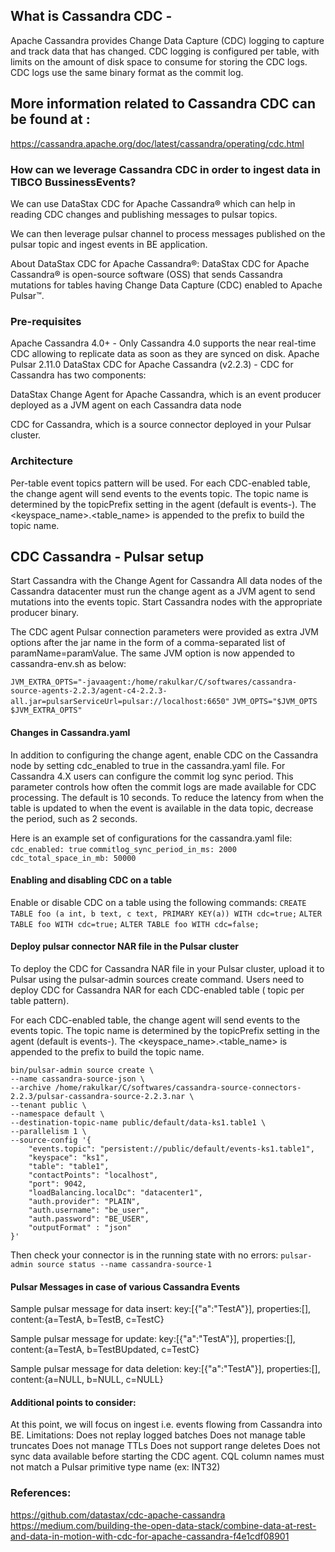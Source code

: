 ## What is Cassandra CDC -
Apache Cassandra provides Change Data Capture (CDC) logging to capture and track data that has changed. CDC logging is configured per table, with limits on the amount of disk space to consume for storing the CDC logs. CDC logs use the same binary format as the commit log. 

## More information related to Cassandra CDC can be found at :

https://cassandra.apache.org/doc/latest/cassandra/operating/cdc.html

### How can we leverage Cassandra CDC in order to ingest data in TIBCO BussinessEvents?
We can use DataStax CDC for Apache Cassandra® which can help in reading CDC changes and publishing messages to pulsar topics.

We can then leverage pulsar channel to process messages published on the pulsar topic and ingest events in BE application.

About DataStax CDC for Apache Cassandra®:
DataStax CDC for Apache Cassandra® is open-source software (OSS) that sends Cassandra mutations for tables having Change Data Capture (CDC) enabled to Apache Pulsar™.

### Pre-requisites
Apache Cassandra 4.0+  - Only Cassandra 4.0 supports the near real-time CDC allowing to replicate data as soon as they are synced on disk. 
Apache Pulsar 2.11.0
DataStax CDC for Apache Cassandra (v2.2.3) - 
            CDC for Cassandra has two components:

DataStax Change Agent for Apache Cassandra, which is an event producer deployed as a JVM agent on each Cassandra data node

CDC for Cassandra, which is a source connector deployed in your Pulsar cluster.

### Architecture

Per-table event topics pattern will be used. For each CDC-enabled table, the change agent will send events to the events topic. The topic name is determined by the topicPrefix setting in the agent (default is events-). The <keyspace_name>.<table_name> is appended to the prefix to build the topic name.

## CDC Cassandra - Pulsar setup 
Start Cassandra with the Change Agent for Cassandra
All data nodes of the Cassandra datacenter must run the change agent as a JVM agent to send mutations into the events topic. Start Cassandra nodes with the appropriate producer binary.

 The CDC agent Pulsar connection parameters were provided as extra JVM options after the jar name in the form of a comma-separated list of paramName=paramValue. The same JVM option is now appended to cassandra-env.sh as below: 

```JVM_EXTRA_OPTS="-javaagent:/home/rakulkar/C/softwares/cassandra-source-agents-2.2.3/agent-c4-2.2.3-all.jar=pulsarServiceUrl=pulsar://localhost:6650"```
```JVM_OPTS="$JVM_OPTS $JVM_EXTRA_OPTS"```

#### Changes in Cassandra.yaml
In addition to configuring the change agent, enable CDC on the Cassandra node by setting cdc_enabled to true in the cassandra.yaml file. For Cassandra 4.X users can configure the commit log sync period. This parameter controls how often the commit logs are made available for CDC processing. The default is 10 seconds. To reduce the latency from when the table is updated to when the event is available in the data topic, decrease the period, such as 2 seconds.

Here is an example set of configurations for the cassandra.yaml file:
```cdc_enabled: true```
```commitlog_sync_period_in_ms: 2000```
```cdc_total_space_in_mb: 50000```

#### Enabling and disabling CDC on a table
Enable or disable CDC on a table using the following commands:
```CREATE TABLE foo (a int, b text, c text, PRIMARY KEY(a)) WITH cdc=true;```
```ALTER TABLE foo WITH cdc=true;```
```ALTER TABLE foo WITH cdc=false;```

#### Deploy pulsar connector NAR file in the Pulsar cluster
To deploy the CDC for Cassandra NAR file in your Pulsar cluster, upload it to Pulsar using the pulsar-admin sources create command. Users need to deploy CDC for Cassandra NAR for each CDC-enabled table ( topic per table pattern).

For each CDC-enabled table, the change agent will send events to the events topic. The topic name is determined by the topicPrefix setting in the agent (default is events-). The <keyspace_name>.<table_name> is appended to the prefix to build the topic name.

```
bin/pulsar-admin source create \
--name cassandra-source-json \
--archive /home/rakulkar/C/softwares/cassandra-source-connectors-2.2.3/pulsar-cassandra-source-2.2.3.nar \
--tenant public \
--namespace default \
--destination-topic-name public/default/data-ks1.table1 \
--parallelism 1 \
--source-config '{
    "events.topic": "persistent://public/default/events-ks1.table1",
    "keyspace": "ks1",
    "table": "table1",
    "contactPoints": "localhost",
    "port": 9042,
    "loadBalancing.localDc": "datacenter1",
    "auth.provider": "PLAIN",
    "auth.username": "be_user",
    "auth.password": "BE_USER",
    "outputFormat" : "json"
}'
```

Then check your connector is in the running state with no errors:
```pulsar-admin source status --name cassandra-source-1```

#### Pulsar Messages in case of various Cassandra Events
Sample pulsar message for data insert:
key:[{"a":"TestA"}], properties:[], content:{a=TestA, b=TestB, c=TestC}

Sample pulsar message for update:
key:[{"a":"TestA"}], properties:[], content:{a=TestA, b=TestBUpdated, c=TestC}

Sample pulsar message for data deletion:
key:[{"a":"TestA"}], properties:[], content:{a=NULL, b=NULL, c=NULL}

#### Additional points to consider:
At this point, we will focus on ingest i.e. events flowing from Cassandra into BE.
Limitations:
Does not replay logged batches
Does not manage table truncates
Does not manage TTLs
Does not support range deletes
Does not sync data available before starting the CDC agent.
CQL column names must not match a Pulsar primitive type name (ex: INT32)

### References:
https://github.com/datastax/cdc-apache-cassandra
https://medium.com/building-the-open-data-stack/combine-data-at-rest-and-data-in-motion-with-cdc-for-apache-cassandra-f4e1cdf08901
 